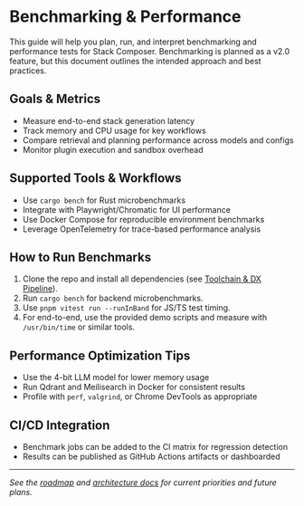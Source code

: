 # Benchmarking & Performance

This guide will help you plan, run, and interpret benchmarking and performance tests for Stack Composer. Benchmarking is planned as a v2.0 feature, but this document outlines the intended approach and best practices.

## Goals & Metrics

- Measure end-to-end stack generation latency
- Track memory and CPU usage for key workflows
- Compare retrieval and planning performance across models and configs
- Monitor plugin execution and sandbox overhead

## Supported Tools & Workflows

- Use `cargo bench` for Rust microbenchmarks
- Integrate with Playwright/Chromatic for UI performance
- Use Docker Compose for reproducible environment benchmarks
- Leverage OpenTelemetry for trace-based performance analysis

## How to Run Benchmarks

1. Clone the repo and install all dependencies (see [Toolchain & DX Pipeline](toolchain.md)).
2. Run `cargo bench` for backend microbenchmarks.
3. Use `pnpm vitest run --runInBand` for JS/TS test timing.
4. For end-to-end, use the provided demo scripts and measure with `/usr/bin/time` or similar tools.

## Performance Optimization Tips

- Use the 4-bit LLM model for lower memory usage
- Run Qdrant and Meilisearch in Docker for consistent results
- Profile with `perf`, `valgrind`, or Chrome DevTools as appropriate

## CI/CD Integration

- Benchmark jobs can be added to the CI matrix for regression detection
- Results can be published as GitHub Actions artifacts or dashboarded

---

_See the [roadmap](roadmap.md) and [architecture docs](architecture-overview.md) for current priorities and future plans._
